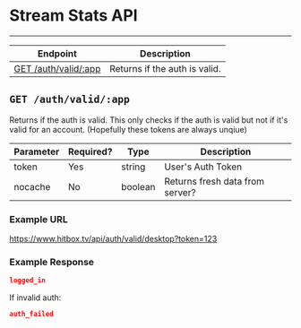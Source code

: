 # Stream Stats API
***

| Endpoint | Description |
| ---- | --------------- |
| [GET /auth/valid/:app](/auth/valid.md#get-authvalidapp) | Returns if the auth is valid. |

## `GET /auth/valid/:app`

Returns if the auth is valid. This only checks if the auth is valid but not if it's valid for an account. (Hopefully these tokens are always unqiue)

| Parameter | Required? | Type | Description |
| --- | --- | --- | --- |
| token | Yes | string | User's Auth Token |
| nocache | No | boolean | Returns fresh data from server? |

### Example URL

https://www.hitbox.tv/api/auth/valid/desktop?token=123

### Example Response 
```json
logged_in
````

If invalid auth:
```json
auth_failed
```
